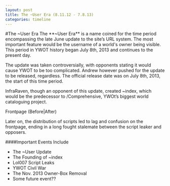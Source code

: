 ```yaml
---
layout: post
title: The ~User Era (8.11.12 - 7.8.13)
categories: timeline
---
```


#The ~User Era
The **~User Era** is a name coined for the time period encompassing the late June update to the site’s URL system. The most important feature would be the username of a world's owner being visible. This period in YWOT history began July 8th, 2013 and continues to the present day.

The update was taken controversially, with opponents stating it would cause YWOT to be too complicated. Andrew however pushed for the update to be released, regardless. The official release date was on July 8th, 2013, the start of this time period.

InfraRaven, though an opponent of this update, created ~index, which would be the predecessor to /Comprehensive, YWOt’s biggest world cataloguing project.

Frontpage (Before|After)

Later on, the distribution of scripts led to lag and confusion on the frontpage, ending in a long fought stalemate between the script leaker and opposers.

####Important Events Include
- The ~User Update
- The Founding of ~index
- Lol007 Script Leaks
- YWOT Civil War
- The Nov. 2013 Owner-Box Removal
- Some future event??
